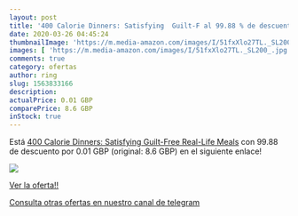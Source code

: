 ```yaml
---
layout: post
title: '400 Calorie Dinners: Satisfying  Guilt-F al 99.88 % de descuento'
date: 2020-03-26 04:45:24
thumbnailImage: 'https://m.media-amazon.com/images/I/51fxXlo27TL._SL200_.jpg'
images: [ 'https://m.media-amazon.com/images/I/51fxXlo27TL._SL200_.jpg' ]
comments: true
category: ofertas
author: ring
slug: 1563833166
description:
actualPrice: 0.01 GBP
comparePrice: 8.6 GBP
inStock: true
---
```


Está [400 Calorie Dinners: Satisfying  Guilt-Free  Real-Life Meals](https://www.amazon.com/dp/1563833166/?tag=redken08-20) con 99.88 de descuento por 0.01 GBP (original: 8.6 GBP) en el siguiente enlace!

[![](https://m.media-amazon.com/images/I/51fxXlo27TL._SL200_.jpg)](https://www.amazon.com/dp/1563833166/?tag=redken08-20)

[Ver la oferta!!](https://www.amazon.com/dp/1563833166/?tag=redken08-20)

[Consulta otras ofertas en nuestro canal de telegram](https://t.me/s/ofertas25)

